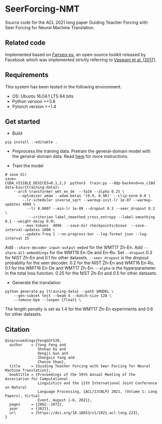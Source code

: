 # SeerForcing-NMT
Source code for the ACL 2021 long paper Guiding Teacher Forcing with Seer Forcing for Neural Machine Translation.

## Related code

Implemented based on [Fairseq-py](https://github.com/pytorch/fairseq), an open-source toolkit released by Facebook which was implemented strictly referring to [Vaswani et al. (2017)](https://arxiv.org/pdf/1706.03762.pdf).

## Requirements
This system has been tested in the following environment.
+ OS: Ubuntu 16.04.1 LTS 64 bits
+ Python version \>=3.6
+ Pytorch version \>=1.4

## Get started
- Build
```
pip install --editable .
```

- Preprocess the training data. Pretrain the general-domain model with the general-domain data. Read [here](https://fairseq.readthedocs.io/en/latest/getting_started.html#training-a-new-model) for more instructions.

- Train the model

```
# save dir
save=
CUDA_VISIBLE_DEVICES=0,1,2,3  python3  train.py --ddp-backend=no_c10d  data-bin/{training-data}\
    --arch transformer_wmt_en_de  --fp16 --alpha 0.25 \
      --optimizer adam --adam-betas '(0.9, 0.98)' --clip-norm 0.0 \
        --lr-scheduler inverse_sqrt --warmup-init-lr 1e-07 --warmup-updates 4000 \
          --lr 0.0007 --min-lr 1e-09 --dropout 0.3 --seer_dropout 0.2 \
           --criterion label_smoothed_cross_entropy --label-smoothing 0.1 --weight-decay 0.0\
        --max-tokens  4096  --save-dir checkpoints/$save  --save-interval-updates 1000 \
        --update-freq 2 --no-progress-bar --log-format json --log-interval 25  
```
Add `--share-decoder-input-output-embed` for the WMT17 Zh-En.
Add `--share-all-embeddings`  for the WMT16 En-De and En-Ro.
Set `--dropout` 0.3 for NIST Zh-En and 0.1 for other datasets.
`--seer_dropout` is the dropout probablity for the seer decoder. 0.2 for the NIST Zh-En and WMT16 En-Ro, 0.1 for the WMT16 En-De and WMT17 Zh-En.
`--alpha` is the hyperparameter in the total loss function. 0.25 for the NIST Zh-En and 0.5 for other datasets.

- Generate the translation 

```
python generate.py {training-data} --path $MODEL \
    --gen-subset test --beam 4 --batch-size 128 \
    --remove-bpe --lenpen {float} \
```

The length penalty is set as 1.4 for the WMT17 Zh-En experiments and 0.6 for other datasets.


## Citation
```
@inproceedings{FengGGYS20,
  author    = {Yang Feng and
               Shuhao Gu and
               Dengji Guo and
               Zhengxin Yang and
               Chenze Shao},
  title     = {Guiding Teacher Forcing with Seer Forcing for Neural Machine Translation},
  booktitle = {Proceedings of the 59th Annual Meeting of the Association for Computational
               Linguistics and the 11th International Joint Conference on Natural
               Language Processing, {ACL/IJCNLP} 2021, (Volume 1: Long Papers), Virtual
               Event, August 1-6, 2021},
  pages     = {2862--2872},
  year      = {2021},
  url       = {https://doi.org/10.18653/v1/2021.acl-long.223},
}
```
























